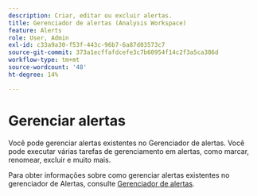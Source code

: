 ```yaml
---
description: Criar, editar ou excluir alertas.
title: Gerenciador de alertas (Analysis Workspace)
feature: Alerts
role: User, Admin
exl-id: c33a9a30-f53f-443c-96b7-6a87d03573c7
source-git-commit: 373a1ecffafdcefe3c7b60954f14c2f3a5ca386d
workflow-type: tm+mt
source-wordcount: '48'
ht-degree: 14%

---
```



# Gerenciar alertas

Você pode gerenciar alertas existentes no Gerenciador de alertas. Você pode executar várias tarefas de gerenciamento em alertas, como marcar, renomear, excluir e muito mais.

Para obter informações sobre como gerenciar alertas existentes no gerenciador de Alertas, consulte [Gerenciador de alertas](/help/components/c-alerts/alert-manager.md).
